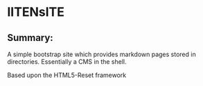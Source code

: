 #  lITENsITE

## Summary:

A simple bootstrap site which provides markdown pages stored in directories. Essentially a CMS in the shell.


Based upon the HTML5-Reset framework
